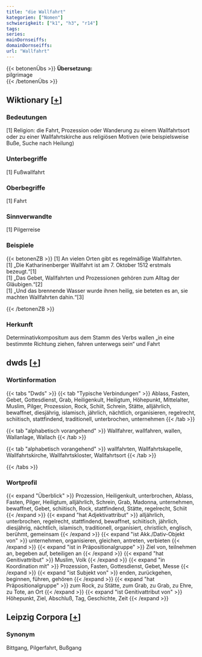 ```yaml
---
title: "die Wallfahrt"
kategorien: ["Nomen"]
schwierigkeit: ["k1", "h3", "r14"]
tags:
series:
mainDornseiffs:
domainDornseiffs:
url: "Wallfahrt"
---
```


{{< betonenÜbs >}}
**Übersetzung:**  
pilgrimage  
{{< /betonenÜbs >}}

## Wiktionary [[+](https://de.wiktionary.org/wiki/Wallfahrt)]

### Bedeutungen
[1] Religion: die Fahrt, Prozession oder Wanderung zu einem Wallfahrtsort oder zu einer Wallfahrtskirche aus religiösen Motiven (wie beispielsweise Buße, Suche nach Heilung)  

### Unterbegriffe
[1] Fußwallfahrt  

### Oberbegriffe
[1] Fahrt  

### Sinnverwandte
[1] Pilgerreise  

### Beispiele
{{< betonenZB >}}
[1] An vielen Orten gibt es regelmäßige Wallfahrten.  
[1] „Die Katharinenberger Wallfahrt ist am 7. Oktober 1512 erstmals bezeugt.“[1]  
[1] „Das Gebet, Wallfahrten und Prozessionen gehören zum Alltag der Gläubigen.“[2]  
[1] „Und das brennende Wasser wurde ihnen heilig, sie beteten es an, sie machten Wallfahrten dahin.“[3]  

{{< /betonenZB >}}
### Herkunft
Determinativkompositum aus dem Stamm des Verbs wallen „in eine bestimmte Richtung ziehen, fahren unterwegs sein“ und Fahrt  



## dwds [[+](https://www.dwds.de/wb/Wallfahrt)]

### Wortinformation
{{< tabs "Dwds" >}}
{{< tab "Typische Verbindungen" >}}
Ablass, Fasten, Gebet, Gottesdienst, Grab, Heiligenkult, Heiligtum, Höhepunkt, Mittelalter, Muslim, Pilger, Prozession, Rock, Schiit, Schrein, Stätte, alljährlich, bewaffnet, diesjährig, islamisch, jährlich, nächtlich, organisieren, regelrecht, schiitisch, stattfindend, traditionell, unterbrochen, unternehmen
{{< /tab >}}

{{< tab "alphabetisch vorangehend" >}}
Wallfahrer, wallfahren, wallen, Wallanlage, Wallach
{{< /tab >}}

{{< tab "alphabetisch vorangehend" >}}
wallfahrten, Wallfahrtskapelle, Wallfahrtskirche, Wallfahrtskloster, Wallfahrtsort
{{< /tab >}}

{{< /tabs >}}

### Wortprofil
{{< expand "Überblick" >}} Prozession, Heiligenkult, unterbrochen, Ablass, Fasten, Pilger, Heiligtum, alljährlich, Schrein, Grab, Madonna, unternehmen, bewaffnet, Gebet, schiitisch, Rock, stattfindend, Stätte, regelrecht, Schiit {{< /expand >}}
{{< expand "hat Adjektivattribut" >}} alljährlich, unterbrochen, regelrecht, stattfindend, bewaffnet, schiitisch, jährlich, diesjährig, nächtlich, islamisch, traditionell, organisiert, christlich, englisch, berühmt, gemeinsam {{< /expand >}}
{{< expand "ist Akk./Dativ-Objekt von" >}} unternehmen, organisieren, gleichen, antreten, verbieten {{< /expand >}}
{{< expand "ist in Präpositionalgruppe" >}} Ziel von, teilnehmen an, begeben auf, beteiligen an {{< /expand >}}
{{< expand "hat Genitivattribut" >}} Muslim, Volk {{< /expand >}}
{{< expand "in Koordination mit" >}} Prozession, Fasten, Gottesdienst, Gebet, Messe {{< /expand >}}
{{< expand "ist Subjekt von" >}} enden, zurückgehen, beginnen, führen, gehören {{< /expand >}}
{{< expand "hat Präpositionalgruppe" >}} zum Rock, zu Stätte, zum Grab, zu Grab, zu Ehre, zu Tote, an Ort {{< /expand >}}
{{< expand "ist Genitivattribut von" >}} Höhepunkt, Ziel, Abschluß, Tag, Geschichte, Zeit {{< /expand >}}

## Leipzig Corpora [[+](https://corpora.uni-leipzig.de/en/res?word=Wallfahrt&corpusId=deu_newscrawl-public_2018)]


### Synonym
Bittgang, Pilgerfahrt, Bußgang

